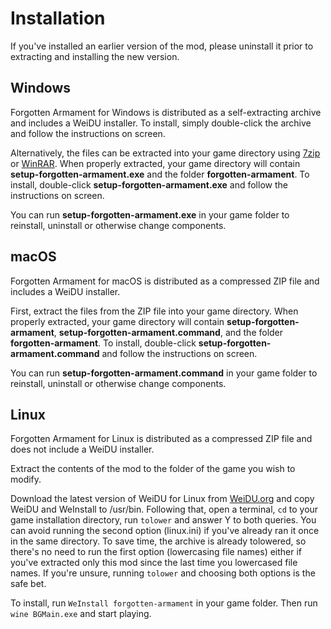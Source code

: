 # Installation

If you've installed an earlier version of the mod, please uninstall it prior to extracting and installing the new version.

## Windows

Forgotten Armament for Windows is distributed as a self-extracting archive and includes a WeiDU installer. To install, simply double-click the archive and follow the instructions on screen.

Alternatively, the files can be extracted into your game directory using [7zip] or [WinRAR]. When properly extracted, your game directory will contain **setup-forgotten-armament.exe** and the folder **forgotten-armament**. To install, double-click **setup-forgotten-armament.exe** and follow the instructions on screen.

You can run **setup-forgotten-armament.exe** in your game folder to reinstall, uninstall or otherwise change components.

## macOS

Forgotten Armament for macOS is distributed as a compressed ZIP file and includes a WeiDU installer.

First, extract the files from the ZIP file into your game directory. When properly extracted, your game directory will contain **setup-forgotten-armament**, **setup-forgotten-armament.command**, and the folder **forgotten-armament**. To install, double-click **setup-forgotten-armament.command** and follow the instructions on screen.

You can run **setup-forgotten-armament.command** in your game folder to reinstall, uninstall or otherwise change components.

## Linux

Forgotten Armament for Linux is distributed as a compressed ZIP file and does not include a WeiDU installer.

Extract the contents of the mod to the folder of the game you wish to modify.

Download the latest version of WeiDU for Linux from [WeiDU.org] and copy WeiDU and WeInstall to /usr/bin. Following that, open a terminal, `cd` to your game installation directory, run `tolower` and answer Y to both queries. You can avoid running the second option (linux.ini) if you've already ran it once in the same directory. To save time, the archive is already tolowered, so there's no need to run the first option (lowercasing file names) either if you've extracted only this mod since the last time you lowercased file names. If you're unsure, running `tolower` and choosing both options is the safe bet.

To install, run `WeInstall forgotten-armament` in your game folder. Then run `wine BGMain.exe` and start playing.

[7zip]: http://www.7-zip.org/download.html
[winrar]: http://www.rarlab.com/download.htm
[weidu.org]: https://github.com/WeiDUorg/weidu/releases
